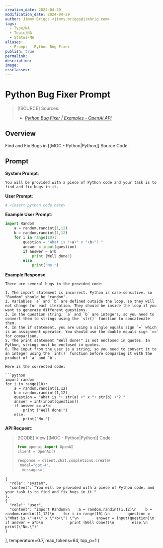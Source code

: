 ```yaml
---
creation_date: 2024-04-29
modification_date: 2024-04-29
author: Jimmy Briggs <jimmy.briggs@jimbrig.com>
tags:
  - Type/NA
  - Topic/NA
  - Status/NA
aliases:
  - Prompt - Python Bug Fixer
publish: true
permalink:
description:
image:
cssclasses:
---
```



# Python Bug Fixer Prompt

> [!SOURCE] Sources:
> - *[Python Bug Fixer | Examples - OpenAI API](https://platform.openai.com/examples/default-fix-python-bugs)*

## Overview

Find and Fix Bugs in [[MOC - Python|Python]] Source Code.

## Prompt

**System Prompt**:

```plaintext
You will be provided with a piece of Python code and your task is to find and fix bugs in it.
```

**User Prompt**:

```python
# <insert python code here>
```

**Example User Prompt**:

```python
import Random
    a = random.randint(1,12)
    b = random.randint(1,12)
    for i in range(10):
        question = "What is "+a+" x "+b+"? "
        answer = input(question)
        if answer = a*b
            print (Well done!)
        else:
            print("No.")
```

**Example Response**:

```plaintext
There are several bugs in the provided code:

1. The import statement is incorrect. Python is case-sensitive, so "Random" should be "random".
2. Variables `a` and `b` are defined outside the loop, so they will not change for each iteration. They should be inside the loop if you want to generate different questions.
3. In the question string, `a` and `b` are integers, so you need to convert them to strings using the `str()` function to concatenate them.
4. In the if statement, you are using a single equals sign `=` which is an assignment operator. You should use the double equals sign `==` for comparison.
5. The print statement "Well done!" is not enclosed in quotes. In Python, strings must be enclosed in quotes.
6. The input from the user is a string, so you need to convert it to an integer using the `int()` function before comparing it with the product of `a` and `b`.

Here is the corrected code:

```python
import random
for i in range(10):
    a = random.randint(1,12)
    b = random.randint(1,12)
    question = "What is "+ str(a) +" x "+ str(b) +"? "
    answer = int(input(question))
    if answer == a*b:
        print ("Well done!")
    else:
        print("No.")
```

**API Request**:

> [!CODE] View [[MOC - Python|Python]] Code:
> ```python
> from openai import OpenAI
> client = OpenAI()
> 
> response = client.chat.completions.create(
>  model="gpt-4",
>   messages=[
    {
      "role": "system",
      "content": "You will be provided with a piece of Python code, and your task is to find and fix bugs in it."
    },
    {
      "role": "user",
      "content": "import Random\n    a = random.randint(1,12)\n    b = random.randint(1,12)\n    for i in range(10):\n        question = \"What is \"+a+\" x \"+b+\"? \"\n        answer = input(question)\n        if answer = a*b\n            print (Well done!)\n        else:\n            print(\"No.\")"
    }
  ],
  temperature=0.7,
  max_tokens=64,
  top_p=1
)
```

